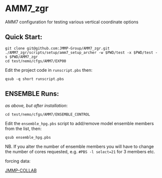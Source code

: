 # AMM7_zgr
AMM7 configuration for testing various vertical coordinate options

## Quick Start:

```
git clone git@github.com:JMMP-Group/AMM7_zgr.git
./AMM7_zgr/scripts/setup/amm7_setup_archer -w $PWD/test -x $PWD/test -s $PWD/AMM7_zgr
cd test/nemo/cfgs/AMM7/EXP00
```
Edit the project code in  `runscript.pbs` then:
```
qsub -q short runscript.pbs
```

## ENSEMBLE Runs:

*as above, but after installation*:

```
cd test/nemo/cfgs/AMM7/ENSEMBLE_CONTROL
```
Edit the `ensemble_hpg.pbs` script to add/remove model ensemble members from the list, then:
```
qsub ensemble_hpg.pbs
```
NB. If you alter the number of ensemble members you will have to change the number of cores requested, e.g. `#PBS -l select=21` for 3 members etc.

forcing data:

[JMMP-COLLAB](http://gws-access.ceda.ac.uk/public/jmmp_collab/)
